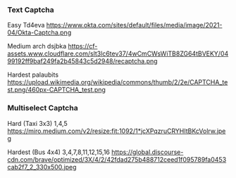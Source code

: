 ### Text Captcha

Easy
Td4eva
https://www.okta.com/sites/default/files/media/image/2021-04/Okta-Captcha.png

Medium
arch dsjbka
https://cf-assets.www.cloudflare.com/slt3lc6tev37/4wCmCWsWiTB8ZG64tBVEKY/0499192ff9baf249fa2b45843c5d2948/recaptcha.png

<!-- Harder
6T9JBCDS
https://cf-assets.www.cloudflare.com/slt3lc6tev37/3pwMuJ55jpErAafgrWbyTr/e6c487ac6e4288dfe284db72b88ea3d1/captcha.png -->

Hardest
palaubits
https://upload.wikimedia.org/wikipedia/commons/thumb/2/2e/CAPTCHA_test.png/460px-CAPTCHA_test.png

### Multiselect Captcha

Hard (Taxi 3x3)
1,4,5
https://miro.medium.com/v2/resize:fit:1092/1*jcXPqzruCRYHItBKcVolrw.jpeg

Hardest (Bus 4x4)
3,4,7,8,11,12,15,16
https://global.discourse-cdn.com/brave/optimized/3X/4/2/42fdad275b488712ceed1f095789fa0453cab2f7_2_330x500.jpeg
